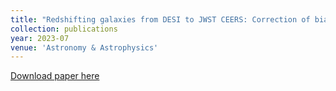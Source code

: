 ```yaml
---
title: "Redshifting galaxies from DESI to JWST CEERS: Correction of biases and uncertainties in quantifying morphology"
collection: publications
year: 2023-07
venue: 'Astronomy & Astrophysics'
---
```


[Download paper here](https://arxiv.org/abs/2307.04753)
